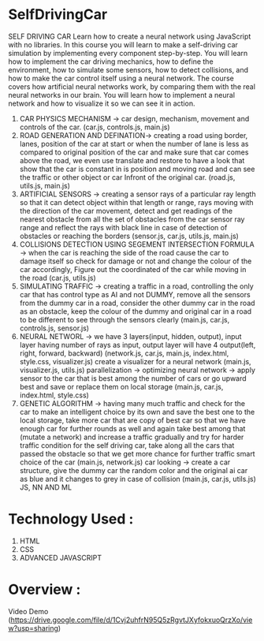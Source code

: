# SelfDrivingCar

SELF DRIVING CAR
Learn how to create a neural network using JavaScript with no libraries. In this course you will learn to make a self-driving car simulation by implementing every component step-by-step. You will learn how to implement the car driving mechanics, how to define the environment, how to simulate some sensors, how to detect collisions, and how to make the car control itself using a neural network.
The course covers how artificial neural networks work, by comparing them with the real neural networks in our brain. You will learn how to implement a neural network and how to visualize it so we can see it in action.
1. CAR PHYSICS MECHANISM -> car design, mechanism, movement and controls of the car. (car.js, controls.js, main.js) 
2. ROAD GENERATION AND DEFINATION-> creating a road using border, lanes, position of the car at start or when the number of lane is less as compared to original position of the car and make sure that car comes above the road, we even use translate and restore to have a look that show that the car is constant in is position and moving road and can see the traffic or other object or car Infront of the original car. (road.js, utils.js, main.js)
3. ARTIFICIAL SENSORS -> creating a sensor rays of a particular ray length so that it can detect object within that length or range, rays moving with the direction of the car movement, detect and get readings of the nearest obstacle from all the set of obstacles from the car sensor ray range and reflect the rays with black line in case of detection of obstacles or reaching the borders (sensor.js, car.js, utils.js, main.js)
4. COLLISIONS DETECTION USING SEGEMENT INTERSECTION FORMULA -> when the car is reaching the side of the road cause the car to damage itself so check for damage or not and change the colour of the car accordingly, Figure out the coordinated of the car while moving in the road (car.js, utils.js)
6. SIMULATING TRAFFIC -> creating a traffic in a road, controlling the only car that has control type as AI and not DUMMY, remove all the sensors from the dummy car in a road, consider the other dummy car in the road as an obstacle, keep the colour of the dummy and original car in a road to be different to see through the sensors clearly (main.js, car.js, controls.js, sensor.js)
5. NEURAL NETWORL -> we have 3 layers(input, hidden, output), input layer having number of rays as input, output layer will have 4 output(left, right, forward, backward) (network.js, car.js, main.js, index.html, style.css, visualizer.js)
create a visualizer for a neural network  (main.js, visualizer.js, utils.js)
parallelization -> optimizing neural network -> apply sensor to the car that is best among the number of cars or go upward best and save or replace them on local storage (main.js, car.js, index.html, style.css)
6. GENETIC ALGORITHM -> having many much traffic and check for the car to make an intelligent choice by its own and save the best one to the local storage, take more car that are copy of best car so that we have enough car for further rounds as well and again take best among that (mutate a network) and increase a traffic gradually and try for harder traffic condition for the self driving car, take along all the cars that passed the obstacle so that we get more chance for further traffic smart choice of the car (main.js, network.js)
car looking -> create a car structure, give the dummy car the random color and the original ai car as blue and it changes to grey in case of collision (main.js, car.js, utils.js)
JS, NN AND ML

# Technology Used :
1. HTML
2. CSS
3. ADVANCED JAVASCRIPT

# Overview :
Video Demo (https://drive.google.com/file/d/1Cvj2uhfrN95Q5zRgvtJXyfokxuoQrzXo/view?usp=sharing)
